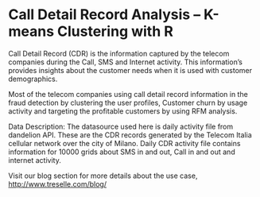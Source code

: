 # Call Detail Record Analysis –  K-means Clustering with R

Call Detail Record (CDR) is the information captured by the telecom companies during the Call, SMS and Internet activity. This information’s provides insights about the customer needs when it is used with customer demographics. 

Most of the telecom companies using call detail record information in the fraud detection by clustering the user profiles, Customer churn by usage activity and targeting the profitable customers by using RFM analysis.

Data Description:
The datasource used here is daily activity file from dandelion API. These are the CDR records generated by the Telecom Italia cellular network over the city of Milano. Daily CDR activity file contains information for 10000 grids about SMS in and out, Call in and out and internet activity. 

Visit our blog section for more details about the use case, http://www.treselle.com/blog/
